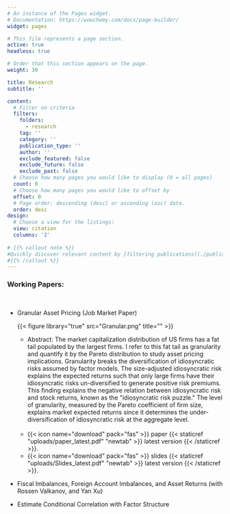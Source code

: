 ```yaml
---
# An instance of the Pages widget.
# Documentation: https://wowchemy.com/docs/page-builder/
widget: pages

# This file represents a page section.
active: true
headless: true

# Order that this section appears on the page.
weight: 30

title: Research
subtitle: ''

content:
  # Filter on criteria
  filters:
    folders:
      - research
    tag: ''
    category: ''
    publication_type: ''
    author: ''
    exclude_featured: false
    exclude_future: false
    exclude_past: false
  # Choose how many pages you would like to display (0 = all pages)
  count: 0
  # Choose how many pages you would like to offset by
  offset: 0
  # Page order: descending (desc) or ascending (asc) date.
  order: desc
design:
  # Choose a view for the listings:
  view: citation
  columns: '2'
  
# {{% callout note %}}
#Quickly discover relevant content by [filtering publications](./publication/).
#{{% /callout %}}
---
```


### Working Papers:
<p>&nbsp;</p>

* Granular Asset Pricing (Job Market Paper)

  {{< figure library="true" src="Granular.png" title="" >}}
  * Abstract: The market capitalization distribution of US firms has a fat tail populated by the largest firms. I refer to this fat tail as granularity and quantify it by the Pareto distribution to study asset pricing implications. Granularity breaks the diversification of idiosyncratic risks assumed by factor models. The size-adjusted idiosyncratic risk explains the expected returns such that only large firms have their idiosyncratic risks un-diversified to generate positive risk premiums. This finding explains the negative relation between idiosyncratic risk and stock returns, known as the "idiosyncratic risk puzzle." The level of granularity, measured by the Pareto coefficient of firm size, explains market expected returns since it determines the under-diversification of idiosyncratic risk at the aggregate level.
<br> </br>
  * {{< icon name="download" pack="fas" >}} paper {{< staticref "uploads/paper_latest.pdf" "newtab" >}} latest version {{< /staticref >}}.
  * {{< icon name="download" pack="fas" >}} slides {{< staticref "uploads/Slides_latest.pdf" "newtab" >}} latest version {{< /staticref >}}.
  


* Fiscal Imbalances, Foreign Account Imbalances, and Asset Returns
(with Rossen Valkanov, and Yan Xu)

* Estimate Conditional Correlation with Factor Structure









